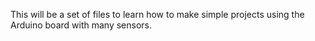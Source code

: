 This will be a set of files to learn how to make simple projects using the Arduino board with many sensors.
